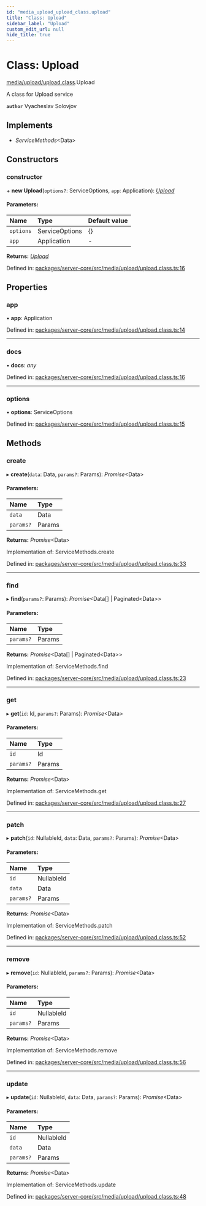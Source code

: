 ```yaml
---
id: "media_upload_upload_class.upload"
title: "Class: Upload"
sidebar_label: "Upload"
custom_edit_url: null
hide_title: true
---
```


# Class: Upload

[media/upload/upload.class](../modules/media_upload_upload_class.md).Upload

A class for Upload service

**`author`** Vyacheslav Solovjov

## Implements

* *ServiceMethods*<Data\>

## Constructors

### constructor

\+ **new Upload**(`options?`: ServiceOptions, `app`: Application): [*Upload*](media_upload_upload_class.upload.md)

#### Parameters:

Name | Type | Default value |
:------ | :------ | :------ |
`options` | ServiceOptions | {} |
`app` | Application | - |

**Returns:** [*Upload*](media_upload_upload_class.upload.md)

Defined in: [packages/server-core/src/media/upload/upload.class.ts:16](https://github.com/xr3ngine/xr3ngine/blob/77d12cea0/packages/server-core/src/media/upload/upload.class.ts#L16)

## Properties

### app

• **app**: Application

Defined in: [packages/server-core/src/media/upload/upload.class.ts:14](https://github.com/xr3ngine/xr3ngine/blob/77d12cea0/packages/server-core/src/media/upload/upload.class.ts#L14)

___

### docs

• **docs**: *any*

Defined in: [packages/server-core/src/media/upload/upload.class.ts:16](https://github.com/xr3ngine/xr3ngine/blob/77d12cea0/packages/server-core/src/media/upload/upload.class.ts#L16)

___

### options

• **options**: ServiceOptions

Defined in: [packages/server-core/src/media/upload/upload.class.ts:15](https://github.com/xr3ngine/xr3ngine/blob/77d12cea0/packages/server-core/src/media/upload/upload.class.ts#L15)

## Methods

### create

▸ **create**(`data`: Data, `params?`: Params): *Promise*<Data\>

#### Parameters:

Name | Type |
:------ | :------ |
`data` | Data |
`params?` | Params |

**Returns:** *Promise*<Data\>

Implementation of: ServiceMethods.create

Defined in: [packages/server-core/src/media/upload/upload.class.ts:33](https://github.com/xr3ngine/xr3ngine/blob/77d12cea0/packages/server-core/src/media/upload/upload.class.ts#L33)

___

### find

▸ **find**(`params?`: Params): *Promise*<Data[] \| Paginated<Data\>\>

#### Parameters:

Name | Type |
:------ | :------ |
`params?` | Params |

**Returns:** *Promise*<Data[] \| Paginated<Data\>\>

Implementation of: ServiceMethods.find

Defined in: [packages/server-core/src/media/upload/upload.class.ts:23](https://github.com/xr3ngine/xr3ngine/blob/77d12cea0/packages/server-core/src/media/upload/upload.class.ts#L23)

___

### get

▸ **get**(`id`: Id, `params?`: Params): *Promise*<Data\>

#### Parameters:

Name | Type |
:------ | :------ |
`id` | Id |
`params?` | Params |

**Returns:** *Promise*<Data\>

Implementation of: ServiceMethods.get

Defined in: [packages/server-core/src/media/upload/upload.class.ts:27](https://github.com/xr3ngine/xr3ngine/blob/77d12cea0/packages/server-core/src/media/upload/upload.class.ts#L27)

___

### patch

▸ **patch**(`id`: NullableId, `data`: Data, `params?`: Params): *Promise*<Data\>

#### Parameters:

Name | Type |
:------ | :------ |
`id` | NullableId |
`data` | Data |
`params?` | Params |

**Returns:** *Promise*<Data\>

Implementation of: ServiceMethods.patch

Defined in: [packages/server-core/src/media/upload/upload.class.ts:52](https://github.com/xr3ngine/xr3ngine/blob/77d12cea0/packages/server-core/src/media/upload/upload.class.ts#L52)

___

### remove

▸ **remove**(`id`: NullableId, `params?`: Params): *Promise*<Data\>

#### Parameters:

Name | Type |
:------ | :------ |
`id` | NullableId |
`params?` | Params |

**Returns:** *Promise*<Data\>

Implementation of: ServiceMethods.remove

Defined in: [packages/server-core/src/media/upload/upload.class.ts:56](https://github.com/xr3ngine/xr3ngine/blob/77d12cea0/packages/server-core/src/media/upload/upload.class.ts#L56)

___

### update

▸ **update**(`id`: NullableId, `data`: Data, `params?`: Params): *Promise*<Data\>

#### Parameters:

Name | Type |
:------ | :------ |
`id` | NullableId |
`data` | Data |
`params?` | Params |

**Returns:** *Promise*<Data\>

Implementation of: ServiceMethods.update

Defined in: [packages/server-core/src/media/upload/upload.class.ts:48](https://github.com/xr3ngine/xr3ngine/blob/77d12cea0/packages/server-core/src/media/upload/upload.class.ts#L48)
